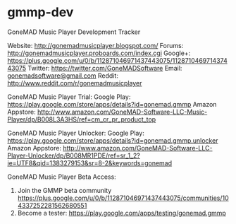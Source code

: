 gmmp-dev
========

GoneMAD Music Player Development Tracker

Website: http://gonemadmusicplayer.blogspot.com/
Forums: http://gonemadmusicplayer.proboards.com/index.cgi
Google+: https://plus.google.com/u/0/b/112871046971437443075/112871046971437443075
Twitter: https://twitter.com/GoneMADSoftware
Email: gonemadsoftware@gmail.com
Reddit: http://www.reddit.com/r/gonemadmusicplayer

GoneMAD Music Player Trial:
Google Play: https://play.google.com/store/apps/details?id=gonemad.gmmp
Amazon Appstore: http://www.amazon.com/GoneMAD-Software-LLC-Music-Player/dp/B008L3A3HS/ref=cm_cr_pr_product_top

GoneMAD Music Player Unlocker:
Google Play: https://play.google.com/store/apps/details?id=gonemad.gmmp.unlocker
Amazon Appstore: http://www.amazon.com/GoneMAD-Software-LLC-Player-Unlocker/dp/B008MR1PDE/ref=sr_1_2?ie=UTF8&qid=1383279153&sr=8-2&keywords=gonemad

GoneMAD Music Player Beta Access:
1) Join the GMMP beta community https://plus.google.com/u/0/b/112871046971437443075/communities/104337252281562680551
2) Become a tester: https://play.google.com/apps/testing/gonemad.gmmp